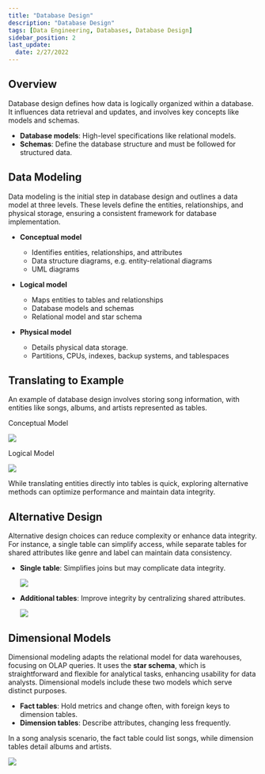 ```yaml
---
title: "Database Design"
description: "Database Design"
tags: [Data Engineering, Databases, Database Design]
sidebar_position: 2
last_update:
  date: 2/27/2022
---
```




## Overview 

Database design defines how data is logically organized within a database. It influences data retrieval and updates, and involves key concepts like models and schemas.

- **Database models**: High-level specifications like relational models.
- **Schemas**: Define the database structure and must be followed for structured data.

## Data Modeling

Data modeling is the initial step in database design and outlines a data model at three levels. These levels define the entities, relationships, and physical storage, ensuring a consistent framework for database implementation.

- **Conceptual model**

    - Identifies entities, relationships, and attributes
    - Data structure diagrams, e.g. entity-relational diagrams
    - UML diagrams

- **Logical model**

    - Maps entities to tables and relationships
    - Database models and schemas
    - Relational model and star schema

- **Physical model**

    - Details physical data storage.
    - Partitions, CPUs, indexes, backup systems, and tablespaces


## Translating to Example 

An example of database design involves storing song information, with entities like songs, albums, and artists represented as tables. 

<div class='img-center'>

Conceptual Model

![](/img/docs/database-design-sample-creating-songs-table.png)

</div>


<div class='img-center'>

Logical Model

![](/img/docs/database-design-sample-creating-songs-table-logicall.png)

</div>

While translating entities directly into tables is quick, exploring alternative methods can optimize performance and maintain data integrity.


## Alternative Design

Alternative design choices can reduce complexity or enhance data integrity. For instance, a single table can simplify access, while separate tables for shared attributes like genre and label can maintain data consistency.

- **Single table**: Simplifies joins but may complicate data integrity.

    <div class='img-center'>

    ![](/img/docs/database-design-sample-creating-songs-table-single-table.png)

    </div>

- **Additional tables**: Improve integrity by centralizing shared attributes.

    <div class='img-center'>

    ![](/img/docs/database-design-sample-creating-songs-table-multiple-tablesss.png)

    </div>



## Dimensional Models 

Dimensional modeling adapts the relational model for data warehouses, focusing on OLAP queries. It uses the **star schema**, which is straightforward and flexible for analytical tasks, enhancing usability for data analysts. Dimensional models include these two models which serve distinct purposes. 

- **Fact tables**: Hold metrics and change often, with foreign keys to dimension tables.
- **Dimension tables**: Describe attributes, changing less frequently.

In a song analysis scenario, the fact table could list songs, while dimension tables detail albums and artists.


<div class='img-center'>

![](/img/docs/database-design-sample-creating-songs-table-facts-dimensions.png)

</div>